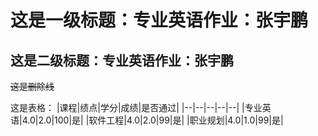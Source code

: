 这是一级标题：专业英语作业：张宇鹏
==================================  

这是二级标题：专业英语作业：张宇鹏
----------------------------------  

~~这是删除线~~  

这是表格：
|课程|绩点|学分|成绩|是否通过|
|--|--|--|--|--|
|专业英语|4.0|2.0|100|是|
|软件工程|4.0|2.0|99|是|
|职业规划|4.0|1.0|99|是|
